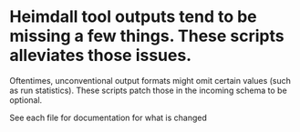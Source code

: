 # Heimdall tool outputs tend to be missing a few things. These scripts alleviates those issues.


Oftentimes, unconventional output formats might omit certain values (such as run statistics).
These scripts patch those in the incoming schema to be optional.

See each file for documentation for what is changed